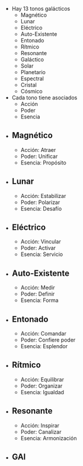 - Hay 13 tonos galácticos
	- Magnético
	- Lunar
	- Eléctrico
	- Auto-Existente
	- Entonado
	- Rítmico
	- Resonante
	- Galáctico
	- Solar
	- Planetario
	- Espectral
	- Cristal
	- Cósmico
- Cada tono tiene asociados
	- Acción
	- Poder
	- Esencia
- ## Magnético
	- Acción: Atraer
	- Poder: Unificar
	- Esencia: Propósito
- ## Lunar
	- Acción: Estabilizar
	- Poder: Polarizar
	- Esencia: Desafío
- ## Eléctrico
	- Acción: Vincular
	- Poder: Activar
	- Esencia: Servicio
- ## Auto-Existente
	- Acción: Medir
	- Poder: Definir
	- Esencia: Forma
- ## Entonado
	- Acción: Comandar
	- Poder: Confiere poder
	- Esencia: Esplendor
- ## Rítmico
	- Acción: Equilibrar
	- Poder: Organizar
	- Esencia: Igualdad
- ## Resonante
	- Acción: Inspirar
	- Poder: Canalizar
	- Esencia: Armonización
- ## GAl